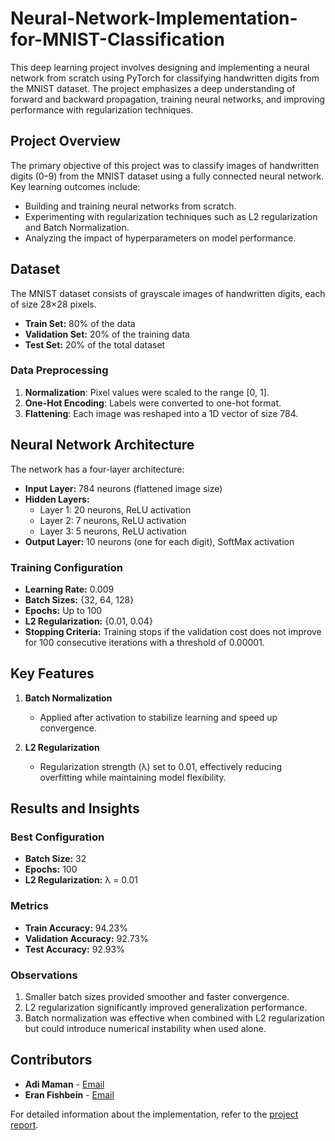 # Neural-Network-Implementation-for-MNIST-Classification
This deep learning project involves designing and implementing a neural network from scratch using PyTorch for classifying handwritten digits from the MNIST dataset. 
The project emphasizes a deep understanding of forward and backward propagation, training neural networks, and improving performance with regularization techniques.

## Project Overview

The primary objective of this project was to classify images of handwritten digits (0–9) from the MNIST dataset using a fully connected neural network. Key learning outcomes include:
- Building and training neural networks from scratch.
- Experimenting with regularization techniques such as L2 regularization and Batch Normalization.
- Analyzing the impact of hyperparameters on model performance.

## Dataset

The MNIST dataset consists of grayscale images of handwritten digits, each of size 28×28 pixels. 

- **Train Set:** 80% of the data
- **Validation Set:** 20% of the training data
- **Test Set:** 20% of the total dataset

### Data Preprocessing
1. **Normalization**: Pixel values were scaled to the range [0, 1].
2. **One-Hot Encoding**: Labels were converted to one-hot format.
3. **Flattening**: Each image was reshaped into a 1D vector of size 784.

## Neural Network Architecture

The network has a four-layer architecture:
- **Input Layer:** 784 neurons (flattened image size)
- **Hidden Layers:**
  - Layer 1: 20 neurons, ReLU activation
  - Layer 2: 7 neurons, ReLU activation
  - Layer 3: 5 neurons, ReLU activation
- **Output Layer:** 10 neurons (one for each digit), SoftMax activation

### Training Configuration
- **Learning Rate:** 0.009
- **Batch Sizes:** {32, 64, 128}
- **Epochs:** Up to 100
- **L2 Regularization:** {0.01, 0.04}
- **Stopping Criteria:** Training stops if the validation cost does not improve for 100 consecutive iterations with a threshold of 0.00001.

## Key Features

1. **Batch Normalization**
   - Applied after activation to stabilize learning and speed up convergence.

2. **L2 Regularization**
   - Regularization strength (λ) set to 0.01, effectively reducing overfitting while maintaining model flexibility.

## Results and Insights

### Best Configuration
- **Batch Size:** 32
- **Epochs:** 100
- **L2 Regularization:** λ = 0.01

### Metrics
- **Train Accuracy:** 94.23%
- **Validation Accuracy:** 92.73%
- **Test Accuracy:** 92.93%

### Observations
1. Smaller batch sizes provided smoother and faster convergence.
2. L2 regularization significantly improved generalization performance.
3. Batch normalization was effective when combined with L2 regularization but could introduce numerical instability when used alone.

## Contributors

- **Adi Maman** - [Email](mailto:adimaman22@gmail.com)
- **Eran Fishbein** - [Email](mailto:eranfish76@gmail.com)

For detailed information about the implementation, refer to the [project report](https://github.com/adimaman22/Neural-Network-Implementation-for-MNIST-Classification/blob/main/Neural%20Network%20Implementation%20for%20MNIST%20Classification%20-%20report.pdf).

